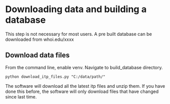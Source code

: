# Downloading data and building a database
This step is not necessary for most users. A pre built database can be downloaded from whoi.edu/xxxx

## Download data files
From the command line, enable venv. Navigate to build_database directory.

```
python download_itp_files.py "C:/data/path/"
```

The software will download all the latest itp files and unzip them. If you have done this before, the software will only download files that have changed since last time.

